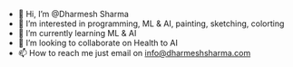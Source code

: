 - 👋 Hi, I’m @Dharmesh Sharma
- 👀 I’m interested in programming, ML & AI, painting, sketching, colorting 
- 🌱 I’m currently learning ML & AI
- 💞️ I’m looking to collaborate on Health to AI 
- 📫 How to reach me just email on info@dharmeshsharma.com

<!---
kokahonta/kokahonta is a ✨ special ✨ repository because its `README.md` (this file) appears on your GitHub profile.
You can click the Preview link to take a look at your changes.
--->
